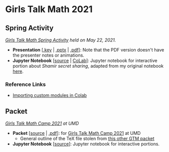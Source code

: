 # Girls Talk Math 2021

## Spring Activity
*[Girls Talk Math Spring Activity](presentation/GTMSpring2021Program.pdf) held on May 22, 2021.*

- **Presentation** [[.key](presentation/secret-sharing.key) | [.pptx](presentation/secret-sharing.pptx) | [.pdf](presentation/secret-sharing.pdf)]: Note that the PDF version doesn't have the presenter notes or animations.
- **Jupyter Notebook** [[source](spring/ShamirSS.ipynb) | [CoLab](https://colab.research.google.com/drive/18NxRFaAb3H65EaUUPwlHN7pQFXYvsy6n?usp=sharing)]: Jupyter notebook for interactive portion about *Shamir secret sharing*, adapted from my original notebook [here](https://github.com/nglaeser/crypto-glossary/blob/main/ShamirSS.ipynb). 

### Reference Links
- [Importing custom modules in Colab](https://www.pingshiuanchua.com/blog/post/importing-your-own-python-module-or-python-file-in-colaboratory)

## Packet
*[Girls Talk Math Camp 2021](http://gtm.math.umd.edu/virtualcamp2021.html) at UMD*

- **Packet** [[source](packet/main.tex) | [.pdf](packet/main.pdf)]: for [Girls Talk Math Camp 2021](http://gtm.math.umd.edu/virtualcamp2021.html) at UMD
    - General outline of the TeX file stolen from [this other GTM packet](https://github.com/Girls-Talk-Math/curriculum/tree/master/RSA-Encryption-Cryptography)
- **Jupyter Notebook** [[source](packet/secret_sharing.ipynb)]: Jupyter notebook for interactive portions.